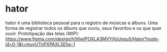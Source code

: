 # hator
hator é uma biblioteca pessoal para o registro de músicas e álbuns. Uma forma de registrar todos os álbuns que ouviu, seus favoritos e os que quer ouvir.
Prototipação das telas (WIP): https://www.figma.com/design/h06wIPOXLA3MVYjfoUxpu5/Hator?node-id=0-1&t=muyUTnPXPAXL5Ehp-1

